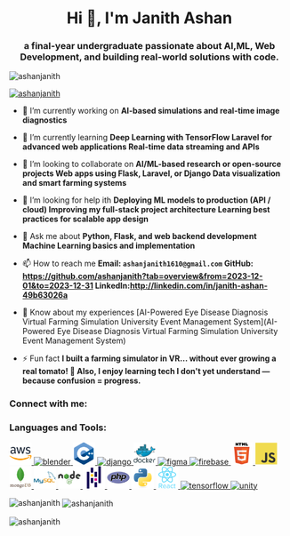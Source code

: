 <h1 align="center">Hi 👋, I'm Janith Ashan</h1>
<h3 align="center">a final-year undergraduate passionate about AI,ML, Web Development, and building real-world solutions with code.</h3>

<p align="left"> <img src="https://komarev.com/ghpvc/?username=ashanjanith&label=Profile%20views&color=0e75b6&style=flat" alt="ashanjanith" /> </p>

<p align="left"> <a href="https://github.com/ryo-ma/github-profile-trophy"><img src="https://github-profile-trophy.vercel.app/?username=ashanjanith" alt="ashanjanith" /></a> </p>

- 🔭 I’m currently working on **AI-based simulations and real-time image diagnostics**

- 🌱 I’m currently learning **Deep Learning with TensorFlow Laravel for advanced web applications Real-time data streaming and APIs**

- 👯 I’m looking to collaborate on **AI/ML-based research or open-source projects Web apps using Flask, Laravel, or Django Data visualization and smart farming systems**

- 🤝 I’m looking for help ith **Deploying ML models to production (API / cloud) Improving my full-stack project architecture Learning best practices for scalable app design**

- 💬 Ask me about **Python, Flask, and web backend development Machine Learning basics and implementation**

- 📫 How to reach me **Email: `ashanjanith1610@gmail.com` GitHub: https://github.com/ashanjanith?tab=overview&from=2023-12-01&to=2023-12-31 LinkedIn:http://linkedin.com/in/janith-ashan-49b63026a**

- 📄 Know about my experiences [AI-Powered Eye Disease Diagnosis Virtual Farming Simulation University Event Management System](AI-Powered Eye Disease Diagnosis Virtual Farming Simulation University Event Management System)

- ⚡ Fun fact **I built a farming simulator in VR… without ever growing a real tomato! 🍅 Also, I enjoy learning tech I don't yet understand — because confusion = progress.**

<h3 align="left">Connect with me:</h3>
<p align="left">
</p>

<h3 align="left">Languages and Tools:</h3>
<p align="left"> <a href="https://aws.amazon.com" target="_blank" rel="noreferrer"> <img src="https://raw.githubusercontent.com/devicons/devicon/master/icons/amazonwebservices/amazonwebservices-original-wordmark.svg" alt="aws" width="40" height="40"/> </a> <a href="https://www.blender.org/" target="_blank" rel="noreferrer"> <img src="https://download.blender.org/branding/community/blender_community_badge_white.svg" alt="blender" width="40" height="40"/> </a> <a href="https://www.w3schools.com/cpp/" target="_blank" rel="noreferrer"> <img src="https://raw.githubusercontent.com/devicons/devicon/master/icons/cplusplus/cplusplus-original.svg" alt="cplusplus" width="40" height="40"/> </a> <a href="https://www.djangoproject.com/" target="_blank" rel="noreferrer"> <img src="https://cdn.worldvectorlogo.com/logos/django.svg" alt="django" width="40" height="40"/> </a> <a href="https://www.docker.com/" target="_blank" rel="noreferrer"> <img src="https://raw.githubusercontent.com/devicons/devicon/master/icons/docker/docker-original-wordmark.svg" alt="docker" width="40" height="40"/> </a> <a href="https://www.figma.com/" target="_blank" rel="noreferrer"> <img src="https://www.vectorlogo.zone/logos/figma/figma-icon.svg" alt="figma" width="40" height="40"/> </a> <a href="https://firebase.google.com/" target="_blank" rel="noreferrer"> <img src="https://www.vectorlogo.zone/logos/firebase/firebase-icon.svg" alt="firebase" width="40" height="40"/> </a> <a href="https://www.w3.org/html/" target="_blank" rel="noreferrer"> <img src="https://raw.githubusercontent.com/devicons/devicon/master/icons/html5/html5-original-wordmark.svg" alt="html5" width="40" height="40"/> </a> <a href="https://developer.mozilla.org/en-US/docs/Web/JavaScript" target="_blank" rel="noreferrer"> <img src="https://raw.githubusercontent.com/devicons/devicon/master/icons/javascript/javascript-original.svg" alt="javascript" width="40" height="40"/> </a> <a href="https://www.mongodb.com/" target="_blank" rel="noreferrer"> <img src="https://raw.githubusercontent.com/devicons/devicon/master/icons/mongodb/mongodb-original-wordmark.svg" alt="mongodb" width="40" height="40"/> </a> <a href="https://www.mysql.com/" target="_blank" rel="noreferrer"> <img src="https://raw.githubusercontent.com/devicons/devicon/master/icons/mysql/mysql-original-wordmark.svg" alt="mysql" width="40" height="40"/> </a> <a href="https://nodejs.org" target="_blank" rel="noreferrer"> <img src="https://raw.githubusercontent.com/devicons/devicon/master/icons/nodejs/nodejs-original-wordmark.svg" alt="nodejs" width="40" height="40"/> </a> <a href="https://pandas.pydata.org/" target="_blank" rel="noreferrer"> <img src="https://raw.githubusercontent.com/devicons/devicon/2ae2a900d2f041da66e950e4d48052658d850630/icons/pandas/pandas-original.svg" alt="pandas" width="40" height="40"/> </a> <a href="https://www.php.net" target="_blank" rel="noreferrer"> <img src="https://raw.githubusercontent.com/devicons/devicon/master/icons/php/php-original.svg" alt="php" width="40" height="40"/> </a> <a href="https://www.python.org" target="_blank" rel="noreferrer"> <img src="https://raw.githubusercontent.com/devicons/devicon/master/icons/python/python-original.svg" alt="python" width="40" height="40"/> </a> <a href="https://reactjs.org/" target="_blank" rel="noreferrer"> <img src="https://raw.githubusercontent.com/devicons/devicon/master/icons/react/react-original-wordmark.svg" alt="react" width="40" height="40"/> </a> <a href="https://www.tensorflow.org" target="_blank" rel="noreferrer"> <img src="https://www.vectorlogo.zone/logos/tensorflow/tensorflow-icon.svg" alt="tensorflow" width="40" height="40"/> </a> <a href="https://unity.com/" target="_blank" rel="noreferrer"> <img src="https://www.vectorlogo.zone/logos/unity3d/unity3d-icon.svg" alt="unity" width="40" height="40"/> </a> </p>

<p><img align="left" src="https://github-readme-stats.vercel.app/api/top-langs?username=ashanjanith&show_icons=true&locale=en&layout=compact" alt="ashanjanith" /></p>

<p>&nbsp;<img align="center" src="https://github-readme-stats.vercel.app/api?username=ashanjanith&show_icons=true&locale=en" alt="ashanjanith" /></p>

<p><img align="center" src="https://github-readme-streak-stats.herokuapp.com/?user=ashanjanith&" alt="ashanjanith" /></p>
